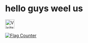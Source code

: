 # hello guys weel us
<a href="https://visits.roshan.cyou"><img src="https://visits.roshan.cyou/WIBta3EHahxdXh3QUnuB?label=VISITS&shadow=1&shadowOpacity=30&swap=1&labelBGColor=484848&countBGColor=2574EA&labelTextColor=FFFFFF&countTextColor=FFFFFF" alt="Visits Counter Badge" height=30px/></a>

<a href="https://flagcounter.me/details/dn0"><img src="https://flagcounter.me/dn0/" alt="Flag Counter"></a>
